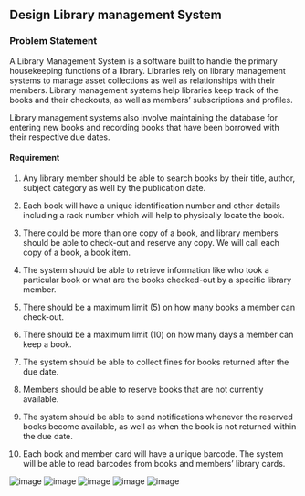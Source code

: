 ## Design Library management System
### Problem Statement
A Library Management System is a software built to handle the primary housekeeping functions of a library.
Libraries rely on library management systems to manage asset collections as well as relationships with their members.
Library management systems help libraries keep track of the books and their checkouts, as well as members’ subscriptions
and profiles.

Library management systems also involve maintaining the database for entering new books and recording books that have been
borrowed with their respective due dates.

#### Requirement

1. Any library member should be able to search books by their title, author, subject category as well by the publication date.

2. Each book will have a unique identification number and other details including a rack number which will help to physically locate the book.

3. There could be more than one copy of a book, and library members should be able to check-out and reserve any copy. We will call each copy of a book, a book item.

4. The system should be able to retrieve information like who took a particular book or what are the books checked-out by a specific library member.

5. There should be a maximum limit (5) on how many books a member can check-out.

6. There should be a maximum limit (10) on how many days a member can keep a book.

7. The system should be able to collect fines for books returned after the due date.

8. Members should be able to reserve books that are not currently available.

9. The system should be able to send notifications whenever the reserved books become available, as well as when the book is not returned within the due date.

10. Each book and member card will have a unique barcode. The system will be able to read barcodes from books and members’ library cards.

![image](https://user-images.githubusercontent.com/8271393/126481888-20327f66-ac11-4cc8-92e5-7559dd3fab3e.png)
![image](https://user-images.githubusercontent.com/8271393/126481913-08c16f93-0779-40cd-b64c-5073bb924f0d.png)
![image](https://user-images.githubusercontent.com/8271393/126481968-02d56451-4d47-4f5e-9454-1346faf8de37.png)
![image](https://user-images.githubusercontent.com/8271393/126481995-ced52031-bc9d-4ab5-96d1-de3aa98d738d.png)
![image](https://user-images.githubusercontent.com/8271393/126482019-c8cb85eb-f25f-4e45-a449-2c7faa991a3e.png)


